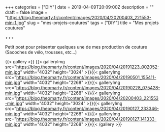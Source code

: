 +++
categories = ["DIY"]
date = 2019-04-09T20:09:00Z
description = ""
draft = false
image = "https://blog.theomarty.fr/content/images/2020/04/20200403_221553-min-1.jpg"
slug = "mes-projets-coutures"
tags = ["DIY"]
title = "Mes projets coutures"

+++


Petit post pour présenter quelques une de mes production de couture (Sacoches de vélo, trousses, etc...)

{{< gallery >}}
{{< galleryImg  src="https://blog.theomarty.fr/content/images/2020/04/20191223_002052-min.jpg" width="4032" height="3024" >}}{{< galleryImg  src="https://blog.theomarty.fr/content/images/2020/04/20190501_155411-min.jpg" width="4032" height="2268" >}}{{< galleryImg  src="https://blog.theomarty.fr/content/images/2020/04/20190228_075428-min.jpg" width="4032" height="2268" >}}{{< galleryImg  src="https://blog.theomarty.fr/content/images/2020/04/20200403_221553-min.jpg" width="4032" height="3024" >}}{{< galleryImg  src="https://blog.theomarty.fr/content/images/2020/04/20190127_233346-min.jpg" width="4032" height="2268" >}}{{< galleryImg  src="https://blog.theomarty.fr/content/images/2020/04/20190127_141333-min.jpg" width="4032" height="2268" >}}{{< /gallery >}}



